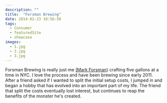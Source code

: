 ```yaml
---
description: ""
title:  "Forsman Brewing"
date: 2014-02-23 10:56:58
tags:
  - Consumer
  - featuredSite
  - showcase
images:
  - 1.jpg
  - 2.jpg
  - 3.jpg
---
```


Forsman Brewing is really just me [(Mark Forsman)](https://twitter.com/mforsman "Mark Forsman on twitter") crafting five gallons at a time in NYC. I love the process and have been brewing since early 2011. After a friend asked if I wanted to split the initial setup costs, I jumped in and began a hobby that has evolved into an important part of my life. The friend that split the costs eventually lost interest, but continues to reap the benefits of the monster he's created.
